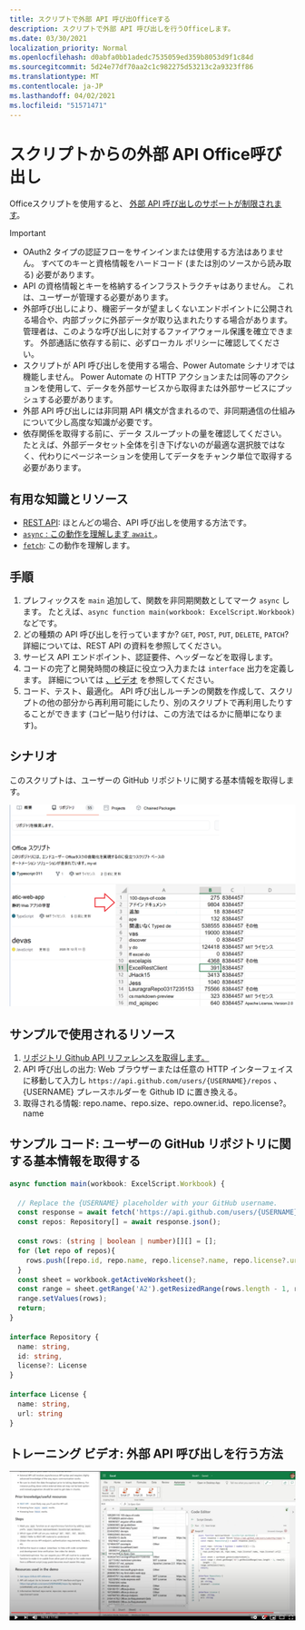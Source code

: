 ```yaml
---
title: スクリプトで外部 API 呼び出Officeする
description: スクリプトで外部 API 呼び出しを行うOfficeします。
ms.date: 03/30/2021
localization_priority: Normal
ms.openlocfilehash: d0abfa0bb1adedc7535059ed359b8053d9f1c84d
ms.sourcegitcommit: 5d24e77df70aa2c1c982275d53213c2a9323ff86
ms.translationtype: MT
ms.contentlocale: ja-JP
ms.lasthandoff: 04/02/2021
ms.locfileid: "51571471"
---
```

# <a name="external-api-calls-from-office-scripts"></a>スクリプトからの外部 API Office呼び出し

Officeスクリプトを使用すると、 [外部 API 呼び出しのサポートが制限されます](../../develop/external-calls.md)。

> [!IMPORTANT]
>
> * OAuth2 タイプの認証フローをサインインまたは使用する方法はありません。 すべてのキーと資格情報をハードコード (または別のソースから読み取る) 必要があります。
> * API の資格情報とキーを格納するインフラストラクチャはありません。 これは、ユーザーが管理する必要があります。
> * 外部呼び出しにより、機密データが望ましくないエンドポイントに公開される場合や、内部ブックに外部データが取り込まれたりする場合があります。 管理者は、このような呼び出しに対するファイアウォール保護を確立できます。 外部通話に依存する前に、必ずローカル ポリシーに確認してください。
> * スクリプトが API 呼び出しを使用する場合、Power Automate シナリオでは機能しません。 Power Automate の HTTP アクションまたは同等のアクションを使用して、データを外部サービスから取得または外部サービスにプッシュする必要があります。
> * 外部 API 呼び出しには非同期 API 構文が含まれるので、非同期通信の仕組みについて少し高度な知識が必要です。
> * 依存関係を取得する前に、データ スループットの量を確認してください。 たとえば、外部データセット全体を引き下げないのが最適な選択肢ではなく、代わりにページネーションを使用してデータをチャンク単位で取得する必要があります。

## <a name="useful-knowledge-and-resources"></a>有用な知識とリソース

* [REST API](https://en.wikipedia.org/wiki/Representational_state_transfer): ほとんどの場合、API 呼び出しを使用する方法です。
* [ `async` : この動作を理解します `await` ](https://developer.mozilla.org/docs/Learn/JavaScript/Asynchronous/Async_await)。
* [`fetch`](https://developer.mozilla.org/docs/Web/API/Fetch_API/Using_Fetch): この動作を理解します。

## <a name="steps"></a>手順

1. プレフィックスを `main` 追加して、関数を非同期関数としてマーク `async` します。 たとえば、`async function main(workbook: ExcelScript.Workbook)` などです。
1. どの種類の API 呼び出しを行っていますか? `GET`, `POST`, `PUT`, `DELETE`, `PATCH`? 詳細については、REST API の資料を参照してください。
1. サービス API エンドポイント、認証要件、ヘッダーなどを取得します。
1. コードの完了と開発時間の検証に役立つ入力または `interface` 出力を定義します。 詳細については [、ビデオ](#training-video-how-to-make-external-api-calls) を参照してください。
1. コード、テスト、最適化。 API 呼び出しルーチンの関数を作成して、スクリプトの他の部分から再利用可能にしたり、別のスクリプトで再利用したりすることができます (コピー貼り付けは、この方法ではるかに簡単になります)。

## <a name="scenario"></a>シナリオ

このスクリプトは、ユーザーの GitHub リポジトリに関する基本情報を取得します。

![リポジトリ情報の取得例](../../images/git.png)

## <a name="resources-used-in-the-sample"></a>サンプルで使用されるリソース

1. [リポジトリ Github API リファレンスを取得します。](https://docs.github.com/rest/reference/repos#list-repositories-for-a-user)
1. API 呼び出しの出力: Web ブラウザーまたは任意の HTTP インターフェイスに移動して入力し `https://api.github.com/users/{USERNAME}/repos` 、{USERNAME} プレースホルダーを Github ID に置き換える。
1. 取得される情報: repo.name、repo.size、repo.owner.id、repo.license?。name

## <a name="sample-code-get-basic-information-about-users-github-repositories"></a>サンプル コード: ユーザーの GitHub リポジトリに関する基本情報を取得する

```TypeScript
async function main(workbook: ExcelScript.Workbook) {

  // Replace the {USERNAME} placeholder with your GitHub username.
  const response = await fetch('https://api.github.com/users/{USERNAME}/repos');
  const repos: Repository[] = await response.json();
  
  const rows: (string | boolean | number)[][] = [];
  for (let repo of repos){ 
    rows.push([repo.id, repo.name, repo.license?.name, repo.license?.url])
  }
  const sheet = workbook.getActiveWorksheet();
  const range = sheet.getRange('A2').getResizedRange(rows.length - 1, rows[0].length - 1);
  range.setValues(rows);
  return;
}

interface Repository {
  name: string,
  id: string,
  license?: License 
}

interface License {
  name: string,
  url: string
}
```

## <a name="training-video-how-to-make-external-api-calls"></a>トレーニング ビデオ: 外部 API 呼び出しを行う方法

[![外部 API 呼び出しの実行方法に関するビデオを見る](../../images/api-vid.png)](https://youtu.be/fulP29J418E "外部 API 呼び出しを行う方法に関するビデオ")
